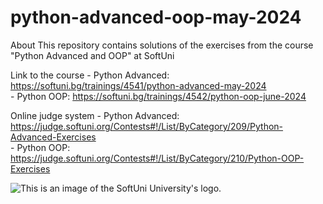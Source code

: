 # python-advanced-oop-may-2024
About This repository contains solutions of the exercises from the course "Python Advanced and OOP" at SoftUni

Link to the course - Python Advanced: https://softuni.bg/trainings/4541/python-advanced-may-2024<br>
                    - Python OOP: https://softuni.bg/trainings/4542/python-oop-june-2024

Online judge system - Python Advanced: https://judge.softuni.org/Contests#!/List/ByCategory/209/Python-Advanced-Exercises<br>
                    - Python OOP: https://judge.softuni.org/Contests#!/List/ByCategory/210/Python-OOP-Exercises

<img src = "https://user-images.githubusercontent.com/114125135/192135940-ccc73c86-8f33-41c5-9b84-0c1e2b434f5b.png" alt = "This is an image of the SoftUni University's logo.">
